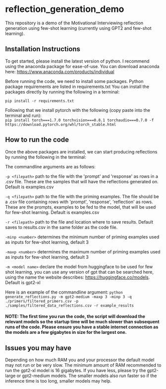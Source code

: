 # reflection_generation_demo
 This repository is a demo of the Motivational Interviewing reflection generation using few-shot learning (currently using GPT2 and few-shot learning). 

## Installation Instructions
To get started, please install the latest version of python. I recommend using the anaconda package for ease-of-use. 
You can download anaconda here: https://www.anaconda.com/products/individual

Before running the code, we need to install some packages.
Python package requirements are listed in requirements.txt
You can install the packages directly by running the following in a terminal: 

`pip install -r requirements.txt` 

Following that we install pytorch with the following (copy paste into the terminal and run):  
`pip install torch===1.7.0 torchvision===0.8.1 torchaudio===0.7.0 -f https://download.pytorch.org/whl/torch_stable.html`

## How to run the code
Once the above packages are installed, we can start producing reflections by running the following in the terminal:

The commandline arguments are as follows: 

`-p <filepath>` path to the file with the 'prompt' and 'response' as rows in a .csv file. These are the samples that will have the reflections generated on. Default is examples.csv

`-q <filepath>` path to the file with the priming examples. The file should be a .csv file containing rows with 'prompt', 'response', 'reflection' as rows. These are the prompts, examples to be fed to the model, that will be used for few-shot learning. 
Default is examples.csv

`-r <filepath>` path to the file and location where to save results. Default saves to results.csv in the same folder as the code file.

`-minp <number>` determines the minimum number of priming examples used as inputs for few-shot learning, default 3

`-maxp <number>` determines the maximum number of priming examples used as inputs for few-shot learning, default 3

`-m <model name>` declare the model from huggingface to be used for few shot learning, you can use any version of gpt that can be searched here, using the name the website describes: https://huggingface.co/models. Default is gpt2-xl


Here is an example of the commandline argument: 
`python generate_reflections.py -m gpt2-medium -maxp 3 -minp 3 -q ./primers/filtered_primers.csv -p ./samples/filtered_data_reflections.csv -r example_results`

#### NOTE: The first time you run the code, the script will download the relevant models so the startup time will be much slower than subsequent runs of the code. Please ensure you have a stable internet connection as the models are a few gigabytes in size for the largest one.

## Issues you may have 
Depending on how much RAM you and your processor  the default model may not run or be very slow. The minimum amount of RAM recommended to run the gpt2-xl model is 16 gigabytes. If you have less, please try the gpt2-large or gpt2-medium models. The smaller models also run faster so if the inference time is too long, smaller models may help. 
